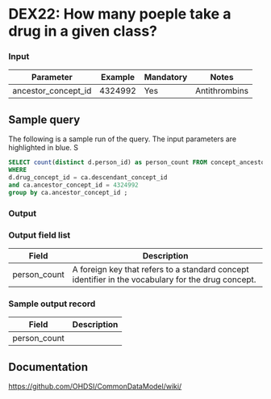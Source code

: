 # DEX22: How many poeple take a drug in a given class?

### Input

|  Parameter |  Example |  Mandatory |  Notes |
| --- | --- | --- | --- |
| ancestor_concept_id | 4324992 |  Yes | Antithrombins | 

## Sample query
The following is a sample run of the query. The input parameters are highlighted in  blue. S

```sql
SELECT count(distinct d.person_id) as person_count FROM concept_ancestor ca, drug_exposure d 
WHERE 
d.drug_concept_id = ca.descendant_concept_id 
and ca.ancestor_concept_id = 4324992
group by ca.ancestor_concept_id ;
```

### Output

### Output field list

|  Field |  Description |
| --- | --- | 
| person_count | A foreign key that refers to a standard concept identifier in the vocabulary for the drug concept. |

### Sample output record

|  Field |  Description |
| --- | --- | 
| person_count |   |

## Documentation
https://github.com/OHDSI/CommonDataModel/wiki/

